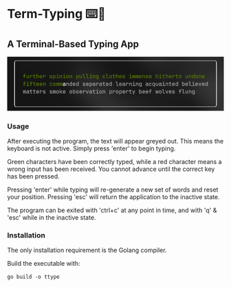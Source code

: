 # Term-Typing ⌨️🧠
## A Terminal-Based Typing App

![Screenshot of the interface](https://github.com/dustin-ward/Term-Typing/blob/master/images/v0.1.0UI.png)

### Usage

After executing the program, the text will appear greyed out. This means the keyboard is not active. Simply press 'enter' to begin typing.

Green characters have been correctly typed, while a red character means a wrong input has been received. You cannot advance until the correct key has been pressed.

Pressing 'enter' while typing will re-generate a new set of words and reset your position. Pressing 'esc' will return the application to the inactive state.

The program can be exited with 'ctrl+c' at any point in time, and with 'q' & 'esc' while in the inactive state.

### Installation
The only installation requirement is the Golang compiler.

Build the executable with:
```
go build -o ttype
```
